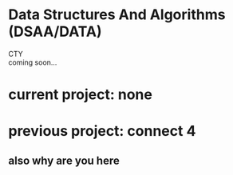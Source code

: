 # Data Structures And Algorithms (DSAA/DATA) 
CTY <br> 
coming soon...

# current project: none
# previous project: connect 4

## also why are you here

<!-- 
End of session notes:

Logout of: 
- github
- vs code
- google (home and aiw272)
- monkeytype
- deltamath
- code HS
- shell shockers . io
- go to settings to check for automatically fill passwords

-->
